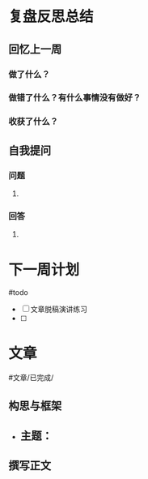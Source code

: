 # 复盘反思总结
## 回忆上一周
### 做了什么？



### 做错了什么？有什么事情没有做好？



### 收获了什么？



## 自我提问
### 问题

1. 

### 回答

1. 

# 下一周计划
#todo 

- [ ] 文章脱稿演讲练习
- [ ] 

# 文章
#文章/已完成/
## 构思与框架

- 主题：
	- 

## 撰写正文






